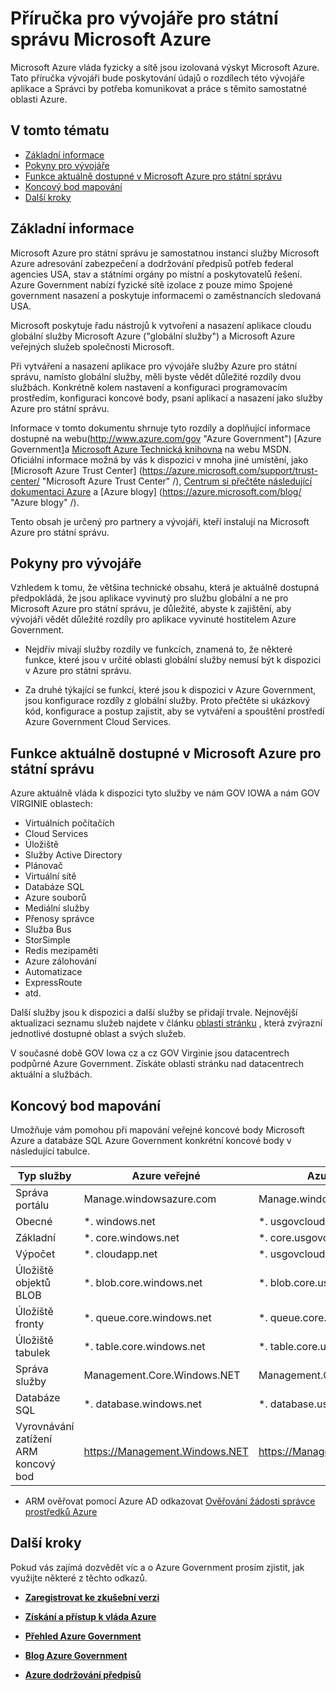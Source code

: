 <properties 
    pageTitle="Příručka pro vývojáře Azure Government" 
    description="To poskytuje srovnání funkcí a pokyny pro na vývoj aplikací pro státní správu Azure" 
    services="" 
    cloud="gov"
    documentationCenter="" 
    authors="Joharve2" 
    manager="Chrisnie" 
    editor=""/>

<tags 
    ms.service="multiple" 
    ms.devlang="na" 
    ms.topic="article" 
    ms.tgt_pltfrm="na" 
    ms.workload="azure-government" 
    ms.date="10/29/2015" 
    ms.author="jharve"/>


#  <a name="microsoft-azure-government-developer-guide"></a>Příručka pro vývojáře pro státní správu Microsoft Azure 

<p> Microsoft Azure vláda fyzicky a sítě jsou izolovaná výskyt Microsoft Azure.  Tato příručka vývojáři bude poskytování údajů o rozdílech této vývojáře aplikace a Správci by potřeba komunikovat a práce s těmito samostatné oblasti Azure.

<!--Table of contents for topic, the words in brackets must match the heading wording exactly-->


## <a name="in-this-topic"></a>V tomto tématu


+ [Základní informace](#Overview)
+ [Pokyny pro vývojáře](#Guidance)
+ [Funkce aktuálně dostupné v Microsoft Azure pro státní správu](#Features)
+ [Koncový bod mapování](#Endpoint)
+ [Další kroky](#next)


## <a name="Overview"></a>Základní informace

Microsoft Azure pro státní správu je samostatnou instanci služby Microsoft Azure adresování zabezpečení a dodržování předpisů potřeb federal agencies USA, stav a státními orgány po místní a poskytovatelů řešení. Azure Government nabízí fyzické sítě izolace z pouze mimo Spojené government nasazení a poskytuje informacemi o zaměstnancích sledovaná USA. 

Microsoft poskytuje řadu nástrojů k vytvoření a nasazení aplikace cloudu globální služby Microsoft Azure ("globální služby") a Microsoft Azure veřejných služeb společnosti Microsoft.

Při vytváření a nasazení aplikace pro vývojáře služby Azure pro státní správu, namísto globální služby, měli byste vědět důležité rozdíly dvou službách.  Konkrétně kolem nastavení a konfiguraci programovacím prostředím, konfiguraci koncové body, psaní aplikací a nasazení jako služby Azure pro státní správu.

Informace v tomto dokumentu shrnuje tyto rozdíly a doplňující informace dostupné na webu(http://www.azure.com/gov "Azure Government") [Azure Government]a [Microsoft Azure Technická knihovna](http://msdn.microsoft.com/cloud-app-development-msdn "MSDN") na webu MSDN. Oficiální informace možná by vás k dispozici v mnoha jiné umístění, jako [Microsoft Azure Trust Center] (https://azure.microsoft.com/support/trust-center/ "Microsoft Azure Trust Center" /), [Centrum si přečtěte následující dokumentaci Azure](https://azure.microsoft.com/documentation/) a [Azure blogy] (https://azure.microsoft.com/blog/ "Azure blogy" /). 

Tento obsah je určený pro partnery a vývojáři, kteří instalují na Microsoft Azure pro státní správu.



## <a name="Guidance"></a>Pokyny pro vývojáře
Vzhledem k tomu, že většina technické obsahu, která je aktuálně dostupná předpokládá, že jsou aplikace vyvinutý pro službu globální a ne pro Microsoft Azure pro státní správu, je důležité, abyste k zajištění, aby vývojáři vědět důležité rozdíly pro aplikace vyvinuté hostitelem Azure Government.

- Nejdřív mívají služby rozdíly ve funkcích, znamená to, že některé funkce, které jsou v určité oblasti globální služby nemusí být k dispozici v Azure pro státní správu.

- Za druhé týkající se funkcí, které jsou k dispozici v Azure Government, jsou konfigurace rozdíly z globální služby.  Proto přečtěte si ukázkový kód, konfigurace a postup zajistit, aby se vytváření a spouštění prostředí Azure Government Cloud Services.


## <a name="Features"></a>Funkce aktuálně dostupné v Microsoft Azure pro státní správu
Azure aktuálně vláda k dispozici tyto služby ve nám GOV IOWA a nám GOV VIRGINIE oblastech:

- Virtuálních počítačích
- Cloud Services
- Úložiště
- Služby Active Directory
- Plánovač
- Virtuální sítě
- Databáze SQL
- Azure souborů
- Mediální služby
- Přenosy správce
- Služba Bus
- StorSimple
- Redis mezipaměti
- Azure zálohování
- Automatizace
- ExpressRoute
- atd.

Další služby jsou k dispozici a další služby se přidají trvale.  Nejnovější aktualizaci seznamu služeb najdete v článku [oblasti stránku](https://azure.microsoft.com/regions/#services) , která zvýrazní jednotlivé dostupné oblast a svých služeb.  

V současné době GOV Iowa cz a cz GOV Virginie jsou datacentrech podpůrné Azure Government.  Získáte oblasti stránku nad datacentrech aktuální a službách.

## <a name="Endpoint"></a>Koncový bod mapování

Umožňuje vám pomohou při mapování veřejné koncové body Microsoft Azure a databáze SQL Azure Government konkrétní koncové body v následující tabulce.


Typ služby|Azure veřejné|Azure Government
---|---|---
Správa portálu|Manage.windowsazure.com|Manage.windowsazure.us
Obecné|*. windows.net|*. usgovcloudapi.net
Základní|*. core.windows.net|*. core.usgovcloudapi.net
Výpočet|*. cloudapp.net|*. usgovcloudapp.net
Úložiště objektů BLOB|*. blob.core.windows.net|   *. blob.core.usgovcloudapi.net
Úložiště fronty|*. queue.core.windows.net|*. queue.core.usgovcloudapi.net
Úložiště tabulek|*. table.core.windows.net|*. table.core.usgovcloudapi.net
Správa služby|Management.Core.Windows.NET|Management.Core.usgovcloudapi.NET
Databáze SQL|*. database.windows.net|*. database.usgovcloudapi.net
Vyrovnávání zatížení ARM koncový bod|https://Management.Windows.NET|https://Management.usgovcloudapi.NET  

* ARM ověřovat pomocí Azure AD odkazovat [Ověřování žádosti správce prostředků Azure](https://msdn.microsoft.com/library/azure/dn790557.aspx)

## <a name="next"></a>Další kroky

Pokud vás zajímá dozvědět víc a o Azure Government prosím zjistit, jak využijte některé z těchto odkazů.

- **[Zaregistrovat ke zkušební verzi](https://azuregov.microsoft.com/trial/azuregovtrial)**

- **[Získání a přístup k vláda Azure](http://azure.com/gov)**

- **[Přehled Azure Government](/azure-government-overview)**

- **[Blog Azure Government](http://blogs.msdn.com/b/azuregov/)**

- **[Azure dodržování předpisů](https://azure.microsoft.com/support/trust-center/compliance/)**

<!--Anchors-->



<!-- Images. -->

[1]: ./media/azure-government-developer-guide/publisherguide.png


<!--Link references-->
[Link 1 to another azure.microsoft.com documentation topic]: virtual-machines-windows-hero-tutorial.md
[Link 2 to another azure.microsoft.com documentation topic]: web-sites-custom-domain-name.md
[Link 3 to another azure.microsoft.com documentation topic]: storage-whatis-account.md
